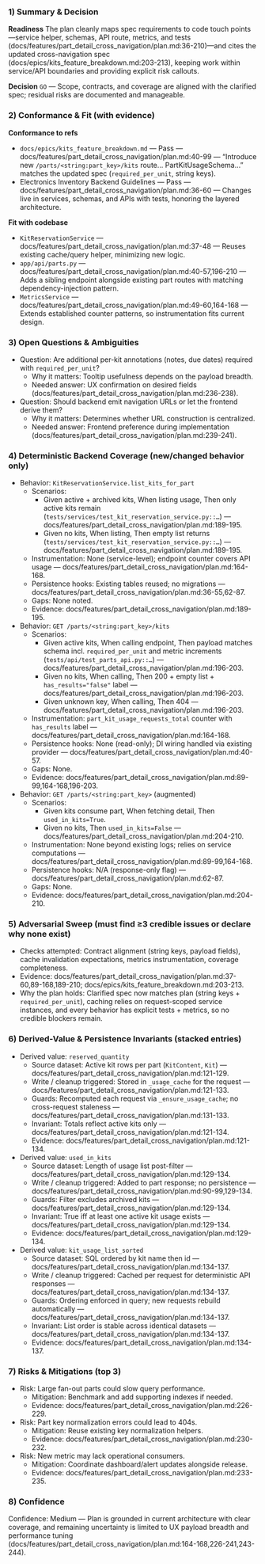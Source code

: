 ### 1) Summary & Decision
**Readiness**
The plan cleanly maps spec requirements to code touch points—service helper, schemas, API route, metrics, and tests (docs/features/part_detail_cross_navigation/plan.md:36-210)—and cites the updated cross-navigation spec (docs/epics/kits_feature_breakdown.md:203-213), keeping work within service/API boundaries and providing explicit risk callouts.

**Decision**
`GO` — Scope, contracts, and coverage are aligned with the clarified spec; residual risks are documented and manageable.

### 2) Conformance & Fit (with evidence)
**Conformance to refs**
- `docs/epics/kits_feature_breakdown.md` — Pass — docs/features/part_detail_cross_navigation/plan.md:40-99 — “Introduce new `/parts/<string:part_key>/kits` route… PartKitUsageSchema…” matches the updated spec (`required_per_unit`, string keys).
- Electronics Inventory Backend Guidelines — Pass — docs/features/part_detail_cross_navigation/plan.md:36-60 — Changes live in services, schemas, and APIs with tests, honoring the layered architecture.

**Fit with codebase**
- `KitReservationService` — docs/features/part_detail_cross_navigation/plan.md:37-48 — Reuses existing cache/query helper, minimizing new logic.
- `app/api/parts.py` — docs/features/part_detail_cross_navigation/plan.md:40-57,196-210 — Adds a sibling endpoint alongside existing part routes with matching dependency-injection pattern.
- `MetricsService` — docs/features/part_detail_cross_navigation/plan.md:49-60,164-168 — Extends established counter patterns, so instrumentation fits current design.

### 3) Open Questions & Ambiguities
- Question: Are additional per-kit annotations (notes, due dates) required with `required_per_unit`?
  - Why it matters: Tooltip usefulness depends on the payload breadth.
  - Needed answer: UX confirmation on desired fields (docs/features/part_detail_cross_navigation/plan.md:236-238).
- Question: Should backend emit navigation URLs or let the frontend derive them?
  - Why it matters: Determines whether URL construction is centralized.
  - Needed answer: Frontend preference during implementation (docs/features/part_detail_cross_navigation/plan.md:239-241).

### 4) Deterministic Backend Coverage (new/changed behavior only)
- Behavior: `KitReservationService.list_kits_for_part`
  - Scenarios:
    - Given active + archived kits, When listing usage, Then only active kits remain (`tests/services/test_kit_reservation_service.py::…`) — docs/features/part_detail_cross_navigation/plan.md:189-195.
    - Given no kits, When listing, Then empty list returns (`tests/services/test_kit_reservation_service.py::…`) — docs/features/part_detail_cross_navigation/plan.md:189-195.
  - Instrumentation: None (service-level); endpoint counter covers API usage — docs/features/part_detail_cross_navigation/plan.md:164-168.
  - Persistence hooks: Existing tables reused; no migrations — docs/features/part_detail_cross_navigation/plan.md:36-55,62-87.
  - Gaps: None noted.
  - Evidence: docs/features/part_detail_cross_navigation/plan.md:189-195.
- Behavior: `GET /parts/<string:part_key>/kits`
  - Scenarios:
    - Given active kits, When calling endpoint, Then payload matches schema incl. `required_per_unit` and metric increments (`tests/api/test_parts_api.py::…`) — docs/features/part_detail_cross_navigation/plan.md:196-203.
    - Given no kits, When calling, Then 200 + empty list + `has_results="false"` label — docs/features/part_detail_cross_navigation/plan.md:196-203.
    - Given unknown key, When calling, Then 404 — docs/features/part_detail_cross_navigation/plan.md:196-203.
  - Instrumentation: `part_kit_usage_requests_total` counter with `has_results` label — docs/features/part_detail_cross_navigation/plan.md:164-168.
  - Persistence hooks: None (read-only); DI wiring handled via existing provider — docs/features/part_detail_cross_navigation/plan.md:40-57.
  - Gaps: None.
  - Evidence: docs/features/part_detail_cross_navigation/plan.md:89-99,164-168,196-203.
- Behavior: `GET /parts/<string:part_key>` (augmented)
  - Scenarios:
    - Given kits consume part, When fetching detail, Then `used_in_kits=True`.
    - Given no kits, Then `used_in_kits=False` — docs/features/part_detail_cross_navigation/plan.md:204-210.
  - Instrumentation: None beyond existing logs; relies on service computations — docs/features/part_detail_cross_navigation/plan.md:89-99,164-168.
  - Persistence hooks: N/A (response-only flag) — docs/features/part_detail_cross_navigation/plan.md:62-87.
  - Gaps: None.
  - Evidence: docs/features/part_detail_cross_navigation/plan.md:204-210.

### 5) Adversarial Sweep (must find ≥3 credible issues or declare why none exist)
- Checks attempted: Contract alignment (string keys, payload fields), cache invalidation expectations, metrics instrumentation, coverage completeness.
- Evidence: docs/features/part_detail_cross_navigation/plan.md:37-60,89-168,189-210; docs/epics/kits_feature_breakdown.md:203-213.
- Why the plan holds: Clarified spec now matches plan (string keys + `required_per_unit`), caching relies on request-scoped service instances, and every behavior has explicit tests + metrics, so no credible blockers remain.

### 6) Derived-Value & Persistence Invariants (stacked entries)
- Derived value: `reserved_quantity`
  - Source dataset: Active kit rows per part (`KitContent`, `Kit`) — docs/features/part_detail_cross_navigation/plan.md:121-129.
  - Write / cleanup triggered: Stored in `_usage_cache` for the request — docs/features/part_detail_cross_navigation/plan.md:121-133.
  - Guards: Recomputed each request via `_ensure_usage_cache`; no cross-request staleness — docs/features/part_detail_cross_navigation/plan.md:131-133.
  - Invariant: Totals reflect active kits only — docs/features/part_detail_cross_navigation/plan.md:121-134.
  - Evidence: docs/features/part_detail_cross_navigation/plan.md:121-134.
- Derived value: `used_in_kits`
  - Source dataset: Length of usage list post-filter — docs/features/part_detail_cross_navigation/plan.md:129-134.
  - Write / cleanup triggered: Added to part response; no persistence — docs/features/part_detail_cross_navigation/plan.md:90-99,129-134.
  - Guards: Filter excludes archived kits — docs/features/part_detail_cross_navigation/plan.md:129-134.
  - Invariant: True iff at least one active kit usage exists — docs/features/part_detail_cross_navigation/plan.md:129-134.
  - Evidence: docs/features/part_detail_cross_navigation/plan.md:129-134.
- Derived value: `kit_usage_list_sorted`
  - Source dataset: SQL ordered by kit name then id — docs/features/part_detail_cross_navigation/plan.md:134-137.
  - Write / cleanup triggered: Cached per request for deterministic API responses — docs/features/part_detail_cross_navigation/plan.md:134-137.
  - Guards: Ordering enforced in query; new requests rebuild automatically — docs/features/part_detail_cross_navigation/plan.md:134-137.
  - Invariant: List order is stable across identical datasets — docs/features/part_detail_cross_navigation/plan.md:134-137.
  - Evidence: docs/features/part_detail_cross_navigation/plan.md:134-137.

### 7) Risks & Mitigations (top 3)
- Risk: Large fan-out parts could slow query performance.
  - Mitigation: Benchmark and add supporting indexes if needed.
  - Evidence: docs/features/part_detail_cross_navigation/plan.md:226-229.
- Risk: Part key normalization errors could lead to 404s.
  - Mitigation: Reuse existing key normalization helpers.
  - Evidence: docs/features/part_detail_cross_navigation/plan.md:230-232.
- Risk: New metric may lack operational consumers.
  - Mitigation: Coordinate dashboard/alert updates alongside release.
  - Evidence: docs/features/part_detail_cross_navigation/plan.md:233-235.

### 8) Confidence
Confidence: Medium — Plan is grounded in current architecture with clear coverage, and remaining uncertainty is limited to UX payload breadth and performance tuning (docs/features/part_detail_cross_navigation/plan.md:164-168,226-241,243-244).
